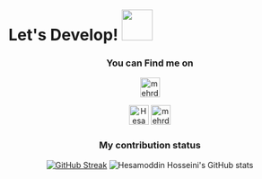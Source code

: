 <h1> Let's Develop! 
<img src='https://user-images.githubusercontent.com/5713670/87202985-820dcb80-c2b6-11ea-9f56-7ec461c497c3.gif' width='55'>
</h1>



<div align="center">
<h3> You can Find me on </h3>
<a href="https://www.researchgate.net/profile/Seyed-Hesamoddin-Hosseini"> <img alt="mehrdad mohammadian linkedin" width="35px" src="https://raw.githubusercontent.com/mehrdad-dev/mehrdad-dev/main/linkedin.png" /></a>
  
<a href="https://www.linkedin.com/in/hesamoddinhosseini/"> <img alt="Hesamoddin Hosseini linkedin" width="35px" src="https://raw.githubusercontent.com/mehrdad-dev/mehrdad-dev/main/linkedin.png" /></a>
<a href="https://twitter.com/hesammodin_"> <img alt="mehrdad mohammadian twitter" width="35px" src="https://raw.githubusercontent.com/mehrdad-dev/mehrdad-dev/main/twitter.png" /> </a> 
<a href="https://sites.google.com/view/hesamoddin" width="35px" src="https://raw.githubusercontent.com/mehrdad-dev/mehrdad-dev/main/website.png" /></a>	 
</div>

<div align="center">
<h3> My contribution status </h3>
  
[![GitHub Streak](https://github-readme-streak-stats.herokuapp.com?user=HesamoddinHosseini&hide_border=true&fire=DD2727)](https://git.io/streak-stats)
![Hesamoddin Hosseini's GitHub stats](https://github-readme-stats.vercel.app/api?username=HesamoddinHosseini&show_icons=true&theme=flag-india&border_radius=25)
</div>

